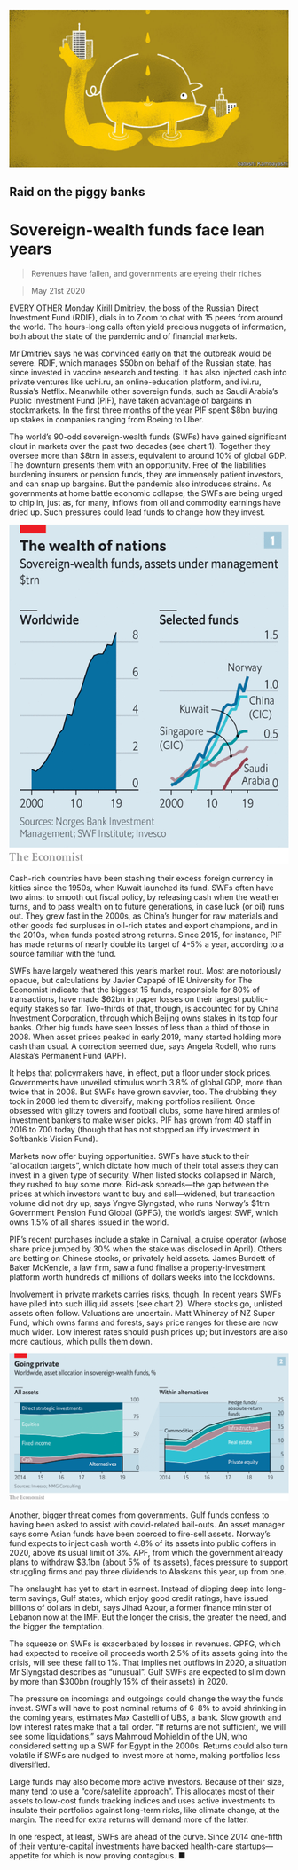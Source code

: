 ![](./images/20200523_FND001_0.jpg)

## Raid on the piggy banks

# Sovereign-wealth funds face lean years

> Revenues have fallen, and governments are eyeing their riches

> May 21st 2020

EVERY OTHER Monday Kirill Dmitriev, the boss of the Russian Direct Investment Fund (RDIF), dials in to Zoom to chat with 15 peers from around the world. The hours-long calls often yield precious nuggets of information, both about the state of the pandemic and of financial markets.

Mr Dmitriev says he was convinced early on that the outbreak would be severe. RDIF, which manages $50bn on behalf of the Russian state, has since invested in vaccine research and testing. It has also injected cash into private ventures like uchi.ru, an online-education platform, and ivi.ru, Russia’s Netflix. Meanwhile other sovereign funds, such as Saudi Arabia’s Public Investment Fund (PIF), have taken advantage of bargains in stockmarkets. In the first three months of the year PIF spent $8bn buying up stakes in companies ranging from Boeing to Uber.

The world’s 90-odd sovereign-wealth funds (SWFs) have gained significant clout in markets over the past two decades (see chart 1). Together they oversee more than $8trn in assets, equivalent to around 10% of global GDP. The downturn presents them with an opportunity. Free of the liabilities burdening insurers or pension funds, they are immensely patient investors, and can snap up bargains. But the pandemic also introduces strains. As governments at home battle economic collapse, the SWFs are being urged to chip in, just as, for many, inflows from oil and commodity earnings have dried up. Such pressures could lead funds to change how they invest.

![](./images/20200523_FNC651.png)

Cash-rich countries have been stashing their excess foreign currency in kitties since the 1950s, when Kuwait launched its fund. SWFs often have two aims: to smooth out fiscal policy, by releasing cash when the weather turns, and to pass wealth on to future generations, in case luck (or oil) runs out. They grew fast in the 2000s, as China’s hunger for raw materials and other goods fed surpluses in oil-rich states and export champions, and in the 2010s, when funds posted strong returns. Since 2015, for instance, PIF has made returns of nearly double its target of 4-5% a year, according to a source familiar with the fund.

SWFs have largely weathered this year’s market rout. Most are notoriously opaque, but calculations by Javier Capapé of IE University for The Economist indicate that the biggest 15 funds, responsible for 80% of transactions, have made $62bn in paper losses on their largest public-equity stakes so far. Two-thirds of that, though, is accounted for by China Investment Corporation, through which Beijing owns stakes in its top four banks. Other big funds have seen losses of less than a third of those in 2008. When asset prices peaked in early 2019, many started holding more cash than usual. A correction seemed due, says Angela Rodell, who runs Alaska’s Permanent Fund (APF).

It helps that policymakers have, in effect, put a floor under stock prices. Governments have unveiled stimulus worth 3.8% of global GDP, more than twice that in 2008. But SWFs have grown savvier, too. The drubbing they took in 2008 led them to diversify, making portfolios resilient. Once obsessed with glitzy towers and football clubs, some have hired armies of investment bankers to make wiser picks. PIF has grown from 40 staff in 2016 to 700 today (though that has not stopped an iffy investment in Softbank’s Vision Fund).

Markets now offer buying opportunities. SWFs have stuck to their “allocation targets”, which dictate how much of their total assets they can invest in a given type of security. When listed stocks collapsed in March, they rushed to buy some more. Bid-ask spreads—the gap between the prices at which investors want to buy and sell—widened, but transaction volume did not dry up, says Yngve Slyngstad, who runs Norway’s $1trn Government Pension Fund Global (GPFG), the world’s largest SWF, which owns 1.5% of all shares issued in the world.

PIF’s recent purchases include a stake in Carnival, a cruise operator (whose share price jumped by 30% when the stake was disclosed in April). Others are betting on Chinese stocks, or privately held assets. James Burdett of Baker McKenzie, a law firm, saw a fund finalise a property-investment platform worth hundreds of millions of dollars weeks into the lockdowns.

Involvement in private markets carries risks, though. In recent years SWFs have piled into such illiquid assets (see chart 2). Where stocks go, unlisted assets often follow. Valuations are uncertain. Matt Whineray of NZ Super Fund, which owns farms and forests, says price ranges for these are now much wider. Low interest rates should push prices up; but investors are also more cautious, which pulls them down.

![](./images/20200523_FNC658.png)

Another, bigger threat comes from governments. Gulf funds confess to having been asked to assist with covid-related bail-outs. An asset manager says some Asian funds have been coerced to fire-sell assets. Norway’s fund expects to inject cash worth 4.8% of its assets into public coffers in 2020, above its usual limit of 3%. APF, from which the government already plans to withdraw $3.1bn (about 5% of its assets), faces pressure to support struggling firms and pay three dividends to Alaskans this year, up from one.

The onslaught has yet to start in earnest. Instead of dipping deep into long-term savings, Gulf states, which enjoy good credit ratings, have issued billions of dollars in debt, says Jihad Azour, a former finance minister of Lebanon now at the IMF. But the longer the crisis, the greater the need, and the bigger the temptation.

The squeeze on SWFs is exacerbated by losses in revenues. GPFG, which had expected to receive oil proceeds worth 2.5% of its assets going into the crisis, will see these fall to 1%. That implies net outflows in 2020, a situation Mr Slyngstad describes as “unusual”. Gulf SWFs are expected to slim down by more than $300bn (roughly 15% of their assets) in 2020.

The pressure on incomings and outgoings could change the way the funds invest. SWFs will have to post nominal returns of 6-8% to avoid shrinking in the coming years, estimates Max Castelli of UBS, a bank. Slow growth and low interest rates make that a tall order. “If returns are not sufficient, we will see some liquidations,” says Mahmoud Mohieldin of the UN, who considered setting up a SWF for Egypt in the 2000s. Returns could also turn volatile if SWFs are nudged to invest more at home, making portfolios less diversified.

Large funds may also become more active investors. Because of their size, many tend to use a “core/satellite approach”. This allocates most of their assets to low-cost funds tracking indices and uses active investments to insulate their portfolios against long-term risks, like climate change, at the margin. The need for extra returns will demand more of the latter.

In one respect, at least, SWFs are ahead of the curve. Since 2014 one-fifth of their venture-capital investments have backed health-care startups—appetite for which is now proving contagious. ■